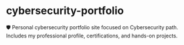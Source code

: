 # cybersecurity-portfolio
🛡️ Personal cybersecurity portfolio site focused on Cybersecurity path. Includes my professional profile, certifications, and hands-on projects.
